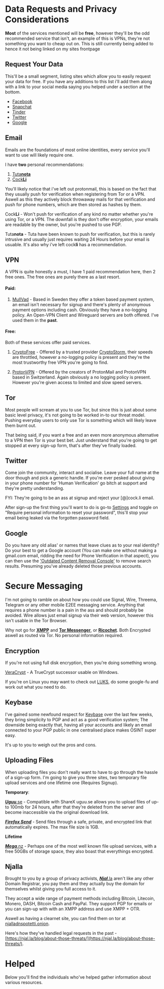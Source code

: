 # Data Requests and Privacy Considerations

**Most** of the services mentioned will be **free**, however they'll be the odd recommended service that isn't, an example of this is VPNs, they're not something you want to cheap out on. This is still currently being added to hence it not being linked on my sites frontpage

## Request Your Data

This'll be a small segment, listing sites which allow you to easily request your data for free. If you have any additions to this list i'll add them along with a link to your social media saying you helped under a section at the bottom.

 - [Facebook](https://www.facebook.com/help/contact/180237885820953)
 - [Snapchat](https://accounts.snapchat.com/accounts/downloadmydata)
 - [Tinder](https://www.help.tinder.com/hc/en-us/articles/115005626726-How-do-I-request-a-copy-of-my-personal-data-)
 - [Twitter](https://help.twitter.com/en/managing-your-account/how-to-download-your-twitter-archive)
 - [Google](https://takeout.google.com/settings/takeout?pli=1)

## Email

Emails are the foundations of most online identities, every service you'll want to use will likely require one.

I have **two** personal recommendations:

 1. [Tuta**nota**](https://tutanota.com)
 2. [Cock**Li**](https://cock.li)

You'll likely notice that i've left out protonmail, this is based on the fact that they usually push for verification when registering from Tor or a VPN. Aswell as this they actively block throwaway mails for that verification and push for phone numbers, which are then stored as hashes by them.

Cock**Li** - Won't push for verification of any kind no matter whether you're using Tor, or a VPN. The downfall is they don't offer encryption, your emails are readable by the owner, but you're pushed to use PGP.

Tuta**nota** - Tuta have been known to push for verification, but this is rarely intrusive and usually just requires waiting 24 Hours before your email is usuable. It's also why i've left cock**li** has a recommendation.

## VPN

A VPN is quite honestly a must, I have 1 paid recommendation here, then 2 free ones. The free ones are purely there as a last resort.

#### Paid:

 1. [MullVad](https://mullvad.net) - Based in Sweden they offer a token based payment system, an email isn't necessary for signup and there's plenty of anonymous payment options including cash. Obviously they have a no-logging policy. An Open-VPN Client and Wireguard servers are both offered. I've used them in the **past**.

#### Free:

Both of these services offer paid services.

 1. [CryptoFree](https://github.com/cryptostorm/cryptostorm_client_configuration_files/tree/master/cryptofree) - Offered by a trusted provider [CryptoStorm](https://cryptostorm.is), their speeds are throttled, however a no-logging policy is present and they're the most trustworthy free VPN you're going to find.
 
 3. [ProtonVPN](https://https://protonvpn.com/) - Offered by the creators of ProtonMail and ProtonVPN based in Switzerland. Again obviously a no logging policy is present. However you're given access to limited and slow speed servers.

## Tor

Most people will scream at you to use Tor, but since this is just about some basic level privacy, it's not going to be worked in-to our threat model. Pushing everyday users to only use Tor is something which will likely leave them burnt out.

That being said, if you want a free and an even more anonymous alternative to a VPN then Tor is your best bet. Just understand that you're going to get stopped at every sign-up form, that's after they've finally loaded.

## Twitter

Come join the community,  interact and socialise. Leave your full name at the door though and pick a generic handle. If you're ever pesked about giving in your phone number for 'Human Verification' go bitch at support and they're pretty understanding. 

FYI: They're going to be an ass at signup and reject your [@]cock.li email.

After sign-up the first thing you'll want to do is go-to [Settings](https://twitter.com/settings/account) and toggle on "Require personal information to reset your password", this'll stop your email being leaked via the forgotten password field.

## Google

Do you have any old alias' or names that leave clues as to your real identity? Do your best to get a Google account (You can make one without making a gmail.com email, ridding the need for Phone Verification in that aspect), you can then use the ['Outdated Content Removal Console'](https://www.google.com/webmasters/tools/removals?pli=1) to remove search results. Presuming you've already deleted those previous accounts.


# Secure Messaging

I'm not going to ramble on about how you could use Signal, Wire, Threema, Telegram or any other mobile E2EE messaging service. Anything that requires a phone number is a pain in the ass and should probably be avoided. Wire allows just email signup via their web version, however this isn't usable in the Tor Browser.

Why not go for [**XMPP**](https://xmpp.is) and [**Tor Messenger**](https://blog.torproject.org/tor-messenger-beta-chat-over-tor-easily), or [**Ricochet**](https://ricochet.im). Both Encrypted aswell as routed via Tor. No personal information required.



## Encryption

If you're not using full disk encryption, then you're doing something wrong.

[VeraCrypt](https://www.veracrypt.fr) -  A TrueCrypt successor usable on Windows.

If you're on Linux you may want to check out [LUKS](https://gitlab.com/cryptsetup/cryptsetup/), do some google-fu and work out what you need to do.

## Keybase

I've gained some newfound respect for [Keybase](https://keybase.io/) over the last few weeks, they bring simplicity to PGP and act as a good verification system; The downside being exactly that, having all your accounts and likely an email connected to your PGP public in one centralised place makes OSINT super easy.

It's up to you to weigh out the pros and cons.

## Uploading Files

When uploading files you don't really want to have to go through the hassle of a sign-up form. I'm going to give you three sites, two temporary file upload services and one lifetime one (Requires Signup).

****Temporary****:

[***Uguu***.se](https://uguu.se/) - Compatible with ShareX uguu.se allows you to upload files of up-to 100mb for 24 hours, after that they're deleted from the server and become inaccessible via the original download link.

[***Firefox Send***](https://send.firefox.com/) - Send files through a safe, private, and encrypted link that automatically expires. The max file size is 1GB.

****Lifetime****

[***Mega***.nz](http://mega.nz) - Perhaps one of the most well known file upload services, with a free 50GBs of storage space, they also boast that everythings encrypted. 


## Njalla

Brought to you by a group of privacy activists, [***Njal***.la](https://njal.la) aren't like any other Domain Registrar, you pay them and they actually buy the domain for themselves whilst giving you full access to it. 

They accept a wide range of payment methods including Bitcoin, Litecoin, Monero, DASH, Bitcoin Cash and PayPal. They support PGP for emails or you can sign-up with with an XMPP address and use XMPP + OTR.

Aswell as having a clearnet site, you can find them on tor at [njalladnspotetti.onion](http://njalladnspotetti.onion/). 

Here's how they've handled legal requests in the past - [https://njal.la/blog/about-those-threats/](https://njal.la/blog/about-those-threats/).


# Helped 

Below you'll find the individuals who've helped gather information about various resources.
